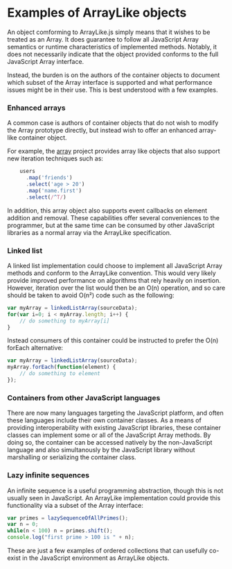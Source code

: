 Examples of ArrayLike objects
=============================

An object comforming to ArrayLike.js simply means that it wishes
to be treated as an Array. It does guarantee to follow
all JavaScript Array semantics or runtime characteristics of implemented methods.
Notably, it does not necessarily indicate that the object
provided conforms to the full JavaScript Array interface.

Instead, the burden is on the authors of the container objects
to document which subset of the Array interface is supported
and what performance issues might be in their use. This is
best understood with a few examples.

### Enhanced arrays

A common case is authors
of container objects that do not wish to modify
the Array prototype directly, but instead wish
to offer an enhanced array-like container object.

For example, the [array](https://github.com/MatthewMueller/array)
project provides array like objects that also support
new iteration techniques such as:

```js
    users
      .map('friends')
      .select('age > 20')
      .map('name.first')
      .select(/^T/)
```

In addition, this array object also supports event
callbacks on element addition and removal. These capabilities
offer several conveniences to the programmer, but at the
same time can be consumed by other JavaScript libraries
as a normal array via the ArrayLike specification.

### Linked list

A linked list implementation could choose to implement
all JavaScript Array methods and conform to the ArrayLike
convention. This would very likely provide
improved performance on algorithms that rely heavily
on insertion. However, iteration over the list would
then be an O(n) operation, and so care should be
taken to avoid O(n²) code such as the following:

```js
var myArray = linkedListArray(sourceData);
for(var i=0; i < myArray.length; i++) {
    // do something to myArray[i]
}
```

Instead consumers of this container could be instructed to
prefer the O(n) forEach alternative:

```js
var myArray = linkedListArray(sourceData);
myArray.forEach(function(element) {
    // do something to element
});
```

### Containers from other JavaScript languages

There are now many languages targeting the JavaScript platform, and
often these languages include their own container classes. As a
means of providing interoperability with existing JavaScript
libraries, these container classes can implement some or all
of the JavaScript Array methods. By doing so, the container
can be accessed natively by the non-JavaScript language
and also simultanously by the JavaScript library without
marshalling or serializing the container class.


### Lazy infinite sequences

An infinite sequence is a useful programming abstraction, though
this is not usually seen in JavaScript. An ArrayLike implementation
could provide this functionality via a subset of the Array interface:

```js
var primes = lazySequenceOfAllPrimes();
var n = 0;
while(n < 100) n = primes.shift();
console.log("first prime > 100 is " + n);
```

These are just a few examples of ordered collections that
can usefully co-exist in the JavaScript environment as ArrayLike
objects.
